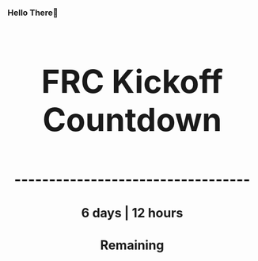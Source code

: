### Hello There👋

<!---START-TIMER--->
<h3 align='center' style='font-size: 64px;'>FRC Kickoff Countdown</h3>
<h3 align='center' style='font-size: 30px;'>----------------------------------</h3>
<h3 align='center' style='font-size: 25px;'>6 days | 12 hours</h3>
<h3 align='center' style='font-size: 25px;'>Remaining</h3>
<!---END-TIMER--->
